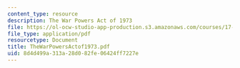 ```yaml
---
content_type: resource
description: The War Powers Act of 1973
file: https://ol-ocw-studio-app-production.s3.amazonaws.com/courses/17-471-american-national-security-policy-fall-2002/8d4d499a313a28d082fe06424ff7227e_TheWarPowersActof1973.pdf
file_type: application/pdf
resourcetype: Document
title: TheWarPowersActof1973.pdf
uid: 8d4d499a-313a-28d0-82fe-06424ff7227e
---
```

